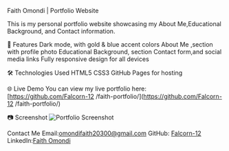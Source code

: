 Faith Omondi | Portfolio Website

This is my personal portfolio website showcasing my About Me,Educational Background, and Contact information.  

📌 Features
Dark mode, with gold & blue accent colors
About Me ,section with profile photo
Educational Background, section
Contact form,and social media links
Fully responsive design for all devices

🛠️ Technologies Used
HTML5
CSS3
GitHub Pages for hosting

🌐 Live Demo
You can view my live portfolio here:  
[https://github.com/Falcorn-12 /faith-portfolio/](https://github.com/Falcorn-12 /faith-portfolio/)

 📷 Screenshot
![Portfolio Screenshot](faith-omondi.jpg)

Contact Me
Email:[omondifaith20300@gmail.com](mailto:omondifaith20300@gmail.com)
GitHub: [Falcorn-12](https://github.com/Falcorn-12)
LinkedIn:[Faith Omondi](https://www.linkedin.com/in/faith-omondi-05721a375)